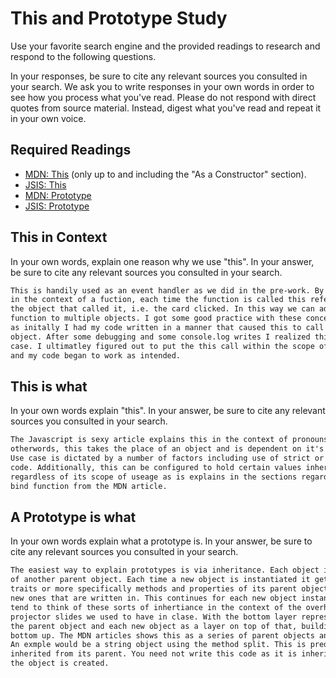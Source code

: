 # This and Prototype Study

Use your favorite search engine and the provided readings to research and
respond to the following questions.

In your responses, be sure to cite any relevant sources you consulted in your
search. We ask you to write responses in your own words in order to see how you
process what you've read. Please do not respond with direct quotes from source
material. Instead, digest what you've read and repeat it in your own voice.

## Required Readings

-   [MDN: This](https://developer.mozilla.org/en-US/docs/Web/JavaScript/Reference/Operators/this)
(only up to and including the "As a Constructor" section).
-   [JSIS: This](http://javascriptissexy.com/understand-javascripts-this-with-clarity-and-master-it/)
-   [MDN: Prototype](https://developer.mozilla.org/en-US/docs/Learn/JavaScript/Objects/Object_prototypes)
-   [JSIS: Prototype](http://javascriptissexy.com/javascript-prototype-in-plain-detailed-language/)

## This in Context

In your own words, explain one reason why we use "this". In your answer, be
sure to cite any relevant sources you consulted in your search.

```md
This is handily used as an event handler as we did in the pre-work. By using it
in the context of a fuction, each time the function is called this refers to
the object that called it, i.e. the card clicked. In this way we can add our
function to multiple objects. I got some good practice with these concepts
as initally I had my code written in a manner that caused this to call a global
object. After some debugging and some console.log writes I realized this was the
case. I ultimatley figured out to put the this call within the scope of my function
and my code began to work as intended.
```

## This is what

In your own words explain "this".  In your answer, be
sure to cite any relevant sources you consulted in your search.

```md
The Javascript is sexy article explains this in the context of pronouns. In
otherwords, this takes the place of an object and is dependent on it's use case.
Use case is dictated by a number of factors including use of strict or non-strict
code. Additionally, this can be configured to hold certain values inherintly
regardless of its scope of useage as is explains in the sections regarding the
bind function from the MDN article.
```

## A Prototype is what

In your own words explain what a prototype is.  In your answer, be
sure to cite any relevant sources you consulted in your search.

```md
The easiest way to explain prototypes is via inheritance. Each object is the child
of another parent object. Each time a new object is instantiated it gets all the
traits or more specifically methods and properties of its parent object, plus any
new ones that are written in. This continues for each new object instantiated. I
tend to think of these sorts of inhertiance in the context of the overhead
projector slides we used to have in clase. With the bottom layer representing
the parent object and each new object as a layer on top of that, building from the
bottom up. The MDN articles shows this as a series of parent objects and children.
An exmple would be a string object using the method split. This is predfined and
inherited from its parent. You need not write this code as it is inherited when
the object is created. 
```
